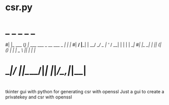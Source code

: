 # csr.py
# _             _ _                            _ _   
#| |_ ___      (_) |_ ___ ___  _ __  ___ _   _| | |_ 
#| __/ __|_____| | __/ __/ _ \| '_ \/ __| | | | | __|
#| |_\__ \_____| | || (_| (_) | | | \__ \ |_| | | |_ 
# \__|___/     |_|\__\___\___/|_| |_|___/\__,_|_|\__|
#                                                    
#  
tkinter gui with python for generating csr with openssl
Just a gui to create a privatekey and csr with openssl
